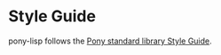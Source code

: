 # Style Guide

pony-lisp follows the [Pony standard library Style Guide](https://github.com/ponylang/ponyc/blob/master/STYLE_GUIDE.md).
